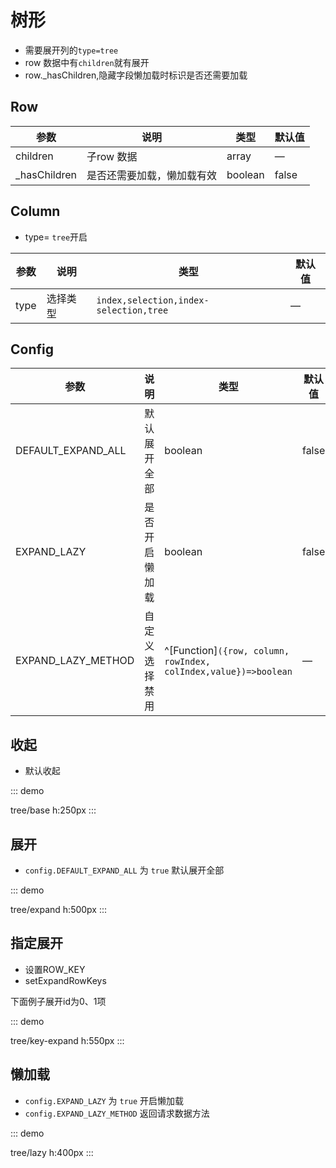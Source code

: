 # 树形

-   需要展开列的`type=tree`
-   row 数据中有`children`就有展开
-   row._hasChildren,隐藏字段懒加载时标识是否还需要加载

## Row
| 参数         | 说明                       | 类型    | 默认值 |
| ------------ | -------------------------- | ------- | ------ |
| children     | 子row 数据                 | array   | —      |
| _hasChildren | 是否还需要加载，懒加载有效 | boolean | false  |


## Column

-   type= `tree`开启

| 参数 | 说明     | 类型                                   | 默认值 |
| ---- | -------- | -------------------------------------- | ------ |
| type | 选择类型 | `index,selection,index-selection,tree` | —      |

## Config

| 参数               | 说明           | 类型                                                            | 默认值 |
| ------------------ | -------------- | --------------------------------------------------------------- | ------ |
| DEFAULT_EXPAND_ALL | 默认展开全部   | boolean                                                         | false  |
| EXPAND_LAZY        | 是否开启懒加载 | boolean                                                         | false  |
| EXPAND_LAZY_METHOD | 自定义选择禁用 | ^[Function]`({row, column, rowIndex, colIndex,value})=>boolean` | —      |

## 收起

-   默认收起

::: demo

tree/base
h:250px
:::

## 展开

-   `config.DEFAULT_EXPAND_ALL` 为 `true` 默认展开全部

::: demo

tree/expand
h:500px
:::

## 指定展开
- 设置ROW_KEY
- setExpandRowKeys

 下面例子展开id为0、1项

::: demo

tree/key-expand
h:550px
:::


## 懒加载

-   `config.EXPAND_LAZY` 为 `true` 开启懒加载
-   `config.EXPAND_LAZY_METHOD` 返回请求数据方法

::: demo

tree/lazy
h:400px
:::
